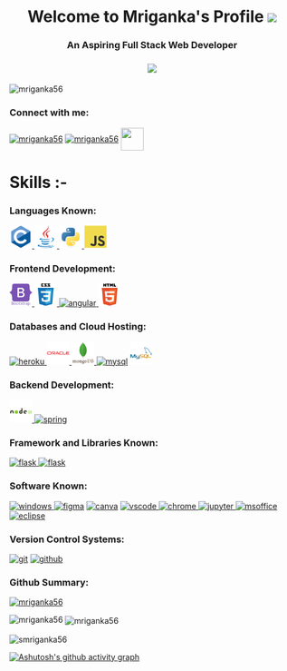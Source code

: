 <h1 align="center">Welcome to Mriganka's Profile <img src="https://media.giphy.com/media/hvRJCLFzcasrR4ia7z/giphy.gif" width="40"></h1>
<h3 align="center">An Aspiring Full Stack Web Developer</h3>
<h3 align="center"><a href="https://github.com/mriganka56/readme-typing-svg"><img src="https://readme-typing-svg.herokuapp.com?font=fira&size=23&color=00FF00&background=EFFF4F00&center=true&width=500&height=45&lines=A+Coding+Enthusiast;Learning+Web+App+Development;Learning+Backend+Development;Learning+Frontend+Development;A+Quick+Learner+interested+in+Technology!"></a></h3>

<p align="left"> <img src="https://komarev.com/ghpvc/?username=mriganka56&label=Profile%20views&color=0e75b6&style=flat" alt="mriganka56" /> </p>
<h3 align="left">Connect with me:</h3>
<p align="left">
<a href="https://www.linkedin.com/in/mriganka-paul-240683224/" target="blank"><img align="center" src="https://raw.githubusercontent.com/rahuldkjain/github-profile-readme-generator/master/src/images/icons/Social/linked-in-alt.svg" alt="mriganka56" height="30" width="40" /></a>
<a href="https://www.hackerrank.com/mrigankapaul2802" target="blank"><img align="center" src="https://raw.githubusercontent.com/rahuldkjain/github-profile-readme-generator/master/src/images/icons/Social/hackerrank.svg" alt="mriganka56" height="30" width="40" /></a>
<a href="mailto:mrigankapiembca2023@gmail.com" target="blank"><img align="center" src="https://cdn.jsdelivr.net/gh/devicons/devicon/icons/google/google-original.svg" height="40" width="40"/></a>

<h1 align="left">Skills :-</h1>
<h3 align="left">Languages Known:</h3>
<p align="left">
 <a href="https://www.cprogramming.com/" target="_blank" rel="noreferrer"> <img src="https://raw.githubusercontent.com/devicons/devicon/master/icons/c/c-original.svg" alt="c" width="40" height="40"/> </a>
<a href="https://www.java.com" target="_blank" rel="noreferrer"> <img src="https://raw.githubusercontent.com/devicons/devicon/master/icons/java/java-original.svg" alt="java" width="40" height="40"/> </a>
 <a href="https://www.python.org" target="_blank" rel="noreferrer"> <img src="https://raw.githubusercontent.com/devicons/devicon/master/icons/python/python-original.svg" alt="python" width="40" height="40"/> </a>
<a href="https://developer.mozilla.org/en-US/docs/Web/JavaScript" target="_blank" rel="noreferrer"> <img src="https://raw.githubusercontent.com/devicons/devicon/master/icons/javascript/javascript-original.svg" alt="javascript" width="40" height="40"/> </a></p>

<h3 align="left">Frontend Development:</h3>
<p align="left">
<a href="https://getbootstrap.com" target="_blank" rel="noreferrer"> <img src="https://raw.githubusercontent.com/devicons/devicon/master/icons/bootstrap/bootstrap-plain-wordmark.svg" alt="bootstrap" width="40" height="40"/> </a>
<a href="https://www.w3schools.com/css/" target="_blank" rel="noreferrer"> <img src="https://raw.githubusercontent.com/devicons/devicon/master/icons/css3/css3-original-wordmark.svg" alt="css3" width="40" height="40"/> </a> 
 <a href="https://angular.io" target="_blank" rel="noreferrer"> <img src="https://angular.io/assets/images/logos/angular/angular.svg" alt="angular" width="40" height="40"/> </a>
<a href="https://www.w3.org/html/" target="_blank" rel="noreferrer"> <img src="https://raw.githubusercontent.com/devicons/devicon/master/icons/html5/html5-original-wordmark.svg" alt="html5" width="40" height="40"/> </a>
<!--a href="https://reactjs.org/" target="_blank" rel="noreferrer"> <img src="https://raw.githubusercontent.com/devicons/devicon/master/icons/react/react-original-wordmark.svg" alt="react" width="40" height="40"/> </a-->
</p>

<h3 align="left">Databases and Cloud Hosting:</h3>
<p align="left"> 
 <a href="https://heroku.com" target="_blank" rel="noreferrer"> <img src="https://www.vectorlogo.zone/logos/heroku/heroku-icon.svg" alt="heroku" width="40" height="40"/> </a> 
<a href="https://www.oracle.com/" target="_blank" rel="noreferrer"> <img src="https://raw.githubusercontent.com/devicons/devicon/master/icons/oracle/oracle-original.svg" alt="oracle" width="40" height="40"/> </a> 
<a href="https://www.mongodb.com/" target="_blank" rel="noreferrer"> <img src="https://raw.githubusercontent.com/devicons/devicon/master/icons/mongodb/mongodb-original-wordmark.svg" alt="mongodb" width="40" height="40"/> </a>
<a href="https://www.postgresql.org/" target="_blank" rel="noreferrer"><img src="https://cdn.jsdelivr.net/gh/devicons/devicon/icons/postgresql/postgresql-original-wordmark.svg" alt="mysql" width="40" height="40"/></a>
<a href="https://www.mysql.com/" target="_blank" rel="noreferrer"> <img src="https://raw.githubusercontent.com/devicons/devicon/master/icons/mysql/mysql-original-wordmark.svg" alt="mysql" width="40" height="40"/> </a> 
</p>

<h3 align="left">Backend Development:</h3>
<p align="left"> 
<a href="https://nodejs.org" target="_blank" rel="noreferrer"> <img src="https://raw.githubusercontent.com/devicons/devicon/master/icons/nodejs/nodejs-original-wordmark.svg" alt="nodejs" width="40" height="40"/> </as>
<a href="https://spring.io/" target="_blank" rel="noreferrer"> <img src="https://www.vectorlogo.zone/logos/springio/springio-icon.svg" alt="spring" width="40" height="40"/> </a>
</p>

<h3 align="left">Framework and Libraries Known:</h3>
<p align="left"> 
<a href="https://flask.palletsprojects.com/" target="_blank" rel="noreferrer"> <img src="https://www.vectorlogo.zone/logos/pocoo_flask/pocoo_flask-icon.svg" alt="flask" width="40" height="40"/> </a> 
<a href="https://www.djangoproject.com/" target="_blank" rel="noreferrer"> <img src="https://cdn.jsdelivr.net/gh/devicons/devicon/icons/django/django-plain-wordmark.svg" alt="flask" width="40" height="40"/> </a> 

<!--a href="https://www.selenium.dev" target="_blank" rel="noreferrer"> <img src="https://raw.githubusercontent.com/detain/svg-logos/780f25886640cef088af994181646db2f6b1a3f8/svg/selenium-logo.svg" alt="selenium" width="40" height="40"/> </a--> 
</p>

<h3 align="left">Software Known:</h3>  
<p align="left">   
<a href="https://windows.com" target="_blank" rel="noreferrer"> <img src="https://img.icons8.com/fluency/48/000000/windows-10.png" alt="windows" width="40" height="40"/> </a>
<a href="https://www.figma.com/" target="_blank" rel="noreferrer"><img src="https://cdn.jsdelivr.net/gh/devicons/devicon/icons/figma/figma-original.svg" alt="figma" width="40" height="40"/></a>
<a href="https://www.canva.com/" target="_blank" rel="noreferrer"><img src="https://cdn.jsdelivr.net/gh/devicons/devicon/icons/canva/canva-original.svg" alt="canva" width="40" height="40"/></a>
<a href="https://visualstudiocode.com/" target="_blank" rel="noreferrer"> <img src="https://img.icons8.com/color/48/000000/visual-studio-code-2019.png" alt="vscode" width="40" height="40"/> </a>
<a href="https://chrome.com/" target="_blank" rel="noreferrer"> <img src="https://img.icons8.com/color/48/000000/chrome.png" alt="chrome" width="40" height="40"/> </a>
<a href="https://jupyter.org" target="_blank" rel="noreferrer"> <img src="https://img.icons8.com/fluency/48/000000/jupyter.png" alt="jupyter" width="40" height="40"/> </a>
<a href="https://microsoftoffice.com" target="_blank" rel="noreferrer"> <img src="https://img.icons8.com/color/48/000000/microsoft-office-2019.png" alt="msoffice" width="40" height="40"/> </a>
 <a href="https://eclipse.org" target="_blank" rel="noreferrer"><img src="https://img.icons8.com/nolan/64/java-eclipse.png" alt="eclipse" width="40" height="40"/> </a>
</p>

<h3 align="left">Version Control Systems:</h3>  
<p align="left">   
<a href="https://git-scm.com/" target="_blank" rel="noreferrer"><img src="https://cdn.jsdelivr.net/gh/devicons/devicon/icons/git/git-original-wordmark.svg" alt="git" width="40" height="40"/></a>
<a href="https://github.com" target="_blank" rel="noreferrer"><img src="https://cdn.jsdelivr.net/gh/devicons/devicon/icons/github/github-original-wordmark.svg" alt="github" width="40" height="40"/></a>
</p> 

<h3 align="left">Github Summary:</h3>
<p align="left"> <a href="https://github.com/ryo-ma/github-profile-trophy"><img src="https://github-profile-trophy.vercel.app/?username=mriganka56" alt="mriganka56" /></a> </p>

<p><img align="left" src="https://github-readme-stats.vercel.app/api/top-langs?username=mriganka56&show_icons=true&theme=dark&title_color=10fe97&text_color=80fdff&locale=en&layout=compact" alt="mriganka56" /></p>

<p>&nbsp;<img align="center" src="https://github-readme-stats.vercel.app/api?username=mriganka56&show_icons=true&theme=dark&title_color=41ec55&text_color=3dffd8&locale=en" alt="mriganka56" /></p>

<p><img align="center" src="https://github-readme-streak-stats.herokuapp.com/?user=mriganka56&theme=dark" alt="smriganka56" /></p>

[![Ashutosh's github activity graph](https://activity-graph.herokuapp.com/graph?username=mriganka56&theme=material-palenight)](https://github.com/mriganka56/github-readme-activity-graph)
